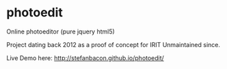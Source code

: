 # photoedit
Online photoeditor (pure jquery html5)

Project dating back 2012 as a proof of concept for IRIT
Unmaintained since.

Live Demo here: http://stefanbacon.github.io/photoedit/
